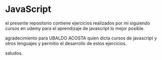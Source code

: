 # JavaScript

el presente repositorio contiene ejercicios realizados por mi siguiendo cursos en udemy para el aprendizaje de javascript lo mejor posible.

agradecimiento para UBALDO ACOSTA quien dicta cursos de javascript y otros lenguajes y permitio el desarrollo de estos ejercicios.

saludos.
